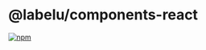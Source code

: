# @labelu/components-react

[![npm](https://img.shields.io/npm/v/%40labelu/components-react.svg)](https://www.npmjs.com/package/@labelu/components-react)
